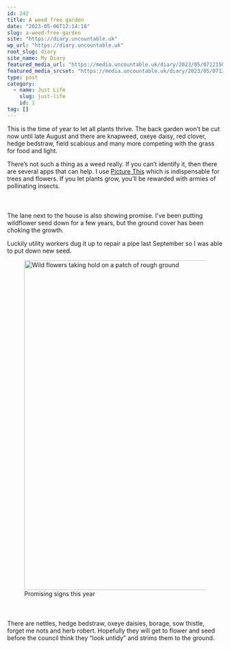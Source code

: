 ```yaml
---
id: 242
title: A weed free garden
date: "2023-05-06T12:14:18"
slug: a-weed-free-garden
site: "https://diary.uncountable.uk"
wp_url: "https://diary.uncountable.uk"
root_slug: diary
site_name: My Diary
featured_media_url: "https://media.uncountable.uk/diary/2023/05/07121506/IMG20230507093848.webp"
featured_media_srcset: "https://media.uncountable.uk/diary/2023/05/07121506/IMG20230507093848-300x141.webp 300w, https://media.uncountable.uk/diary/2023/05/07121506/IMG20230507093848-1024x482.webp 1024w, https://media.uncountable.uk/diary/2023/05/07121506/IMG20230507093848-150x150.webp 150w, https://media.uncountable.uk/diary/2023/05/07121506/IMG20230507093848-1920x904.webp 1920w, https://media.uncountable.uk/diary/2023/05/07121506/IMG20230507093848.webp 2000w"
type: post
category:
  - name: Just Life
    slug: just-life
    id: 1
tag: []
---
```



<p>This is the time of year to let all plants thrive.  The back garden won&#8217;t be cut now until late August and there are knapweed, oxeye daisy, red clover, hedge bedstraw, field scabious and many more competing with the grass for food and light.</p>



<p>There&#8217;s not such a thing as a weed really.  If you can&#8217;t identify it, then there are several apps that can help.  I use <a href="https://www.picturethisai.com/">Picture This</a> which is indispensable for trees and flowers.  If you let plants grow, you&#8217;ll be rewarded with armies of pollinating insects.</p>


<style>.kb-row-layout-id_38547d-6b > .kt-row-column-wrap{align-content:start;}:where(.kb-row-layout-id_38547d-6b > .kt-row-column-wrap) > .wp-block-kadence-column{justify-content:start;}.kb-row-layout-id_38547d-6b > .kt-row-column-wrap{column-gap:var(--global-kb-gap-md, 2rem);row-gap:var(--global-kb-gap-md, 2rem);padding-top:var(--global-kb-spacing-sm, 1.5rem);padding-bottom:var(--global-kb-spacing-sm, 1.5rem);grid-template-columns:minmax(0, 2fr) minmax(0, 1fr);}.kb-row-layout-id_38547d-6b > .kt-row-layout-overlay{opacity:0.30;}@media all and (max-width: 1024px){.kb-row-layout-id_38547d-6b > .kt-row-column-wrap{grid-template-columns:minmax(0, 2fr) minmax(0, 1fr);}}@media all and (max-width: 767px){.kb-row-layout-id_38547d-6b > .kt-row-column-wrap{grid-template-columns:minmax(0, 1fr);}.kb-row-layout-id_38547d-6b > .kt-row-column-wrap > .wp-block-kadence-column:nth-of-type(1){order:2;}.kb-row-layout-id_38547d-6b > .kt-row-column-wrap > .wp-block-kadence-column:nth-of-type(2){order:1;}.kb-row-layout-id_38547d-6b > .kt-row-column-wrap > .wp-block-kadence-column:nth-of-type(3){order:12;}.kb-row-layout-id_38547d-6b > .kt-row-column-wrap > .wp-block-kadence-column:nth-of-type(4){order:11;}.kb-row-layout-id_38547d-6b > .kt-row-column-wrap > .wp-block-kadence-column:nth-of-type(5){order:22;}.kb-row-layout-id_38547d-6b > .kt-row-column-wrap > .wp-block-kadence-column:nth-of-type(6){order:21;}.kb-row-layout-id_38547d-6b > .kt-row-column-wrap > .wp-block-kadence-column:nth-of-type(7){order:32;}.kb-row-layout-id_38547d-6b > .kt-row-column-wrap > .wp-block-kadence-column:nth-of-type(8){order:31;}}</style><div class="kb-row-layout-wrap kb-row-layout-id_38547d-6b alignnone wp-block-kadence-rowlayout"><div class="kt-row-column-wrap kt-has-2-columns kt-row-layout-left-golden kt-tab-layout-inherit kt-mobile-layout-row kt-row-valign-top">
<style>.kadence-column_938f03-34 > .kt-inside-inner-col,.kadence-column_938f03-34 > .kt-inside-inner-col:before{border-top-left-radius:0px;border-top-right-radius:0px;border-bottom-right-radius:0px;border-bottom-left-radius:0px;}.kadence-column_938f03-34 > .kt-inside-inner-col{column-gap:var(--global-kb-gap-sm, 1rem);}.kadence-column_938f03-34 > .kt-inside-inner-col{flex-direction:column;}.kadence-column_938f03-34 > .kt-inside-inner-col > .aligncenter{width:100%;}.kadence-column_938f03-34 > .kt-inside-inner-col:before{opacity:0.3;}.kadence-column_938f03-34{position:relative;}@media all and (max-width: 1024px){.kadence-column_938f03-34 > .kt-inside-inner-col{flex-direction:column;justify-content:center;}}@media all and (max-width: 767px){.kadence-column_938f03-34 > .kt-inside-inner-col{flex-direction:column;justify-content:center;}}</style>
<div class="wp-block-kadence-column kadence-column_938f03-34"><div class="kt-inside-inner-col">
<p>The lane next to the house is also showing promise.  I&#8217;ve been putting wildflower seed down for a few years, but the ground cover has been choking the growth.</p>



<p>Luckily utility workers dug it up to repair a pipe last September so I was able to put down new seed.</p>
</div></div>


<style>.kadence-column_1c352e-78 > .kt-inside-inner-col,.kadence-column_1c352e-78 > .kt-inside-inner-col:before{border-top-left-radius:0px;border-top-right-radius:0px;border-bottom-right-radius:0px;border-bottom-left-radius:0px;}.kadence-column_1c352e-78 > .kt-inside-inner-col{column-gap:var(--global-kb-gap-sm, 1rem);}.kadence-column_1c352e-78 > .kt-inside-inner-col{flex-direction:column;}.kadence-column_1c352e-78 > .kt-inside-inner-col > .aligncenter{width:100%;}.kadence-column_1c352e-78 > .kt-inside-inner-col:before{opacity:0.3;}.kadence-column_1c352e-78{position:relative;}@media all and (max-width: 1024px){.kadence-column_1c352e-78 > .kt-inside-inner-col{flex-direction:column;justify-content:center;}}@media all and (max-width: 767px){.kadence-column_1c352e-78 > .kt-inside-inner-col{flex-direction:column;justify-content:center;}}</style>
<div class="wp-block-kadence-column kadence-column_1c352e-78"><div class="kt-inside-inner-col">
<figure class="wp-block-image size-large"><img loading="lazy" decoding="async" width="1024" height="768" src="https://media.uncountable.uk/diary/2023/05/07122602/IMG20230507113915-1024x768.webp" alt="Wild flowers taking hold on a patch of rough ground" class="wp-image-244" srcset="https://media.uncountable.uk/diary/2023/05/07122602/IMG20230507113915-1024x768.webp 1024w, https://media.uncountable.uk/diary/2023/05/07122602/IMG20230507113915-300x225.webp 300w, https://media.uncountable.uk/diary/2023/05/07122602/IMG20230507113915-1920x1440.webp 1920w, https://media.uncountable.uk/diary/2023/05/07122602/IMG20230507113915.webp 2000w" sizes="auto, (max-width: 1024px) 100vw, 1024px" /><figcaption class="wp-element-caption">Promising signs this year</figcaption></figure>
</div></div>

</div></div>


<p>There are nettles, hedge bedstraw, oxeye daisies, borage, sow thistle, forget me nots and herb robert.  Hopefully they will get to flower and seed before the council think they &#8220;look untidy&#8221; and strims them to the ground.</p>
